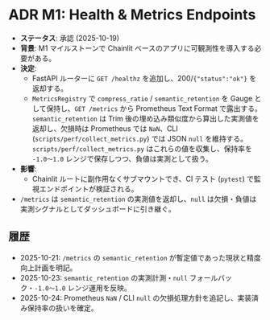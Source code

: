 # ADR M1: Health & Metrics Endpoints

- **ステータス**: 承認 (2025-10-19)
- **背景**: M1 マイルストーンで Chainlit ベースのアプリに可観測性を導入する必要がある。
- **決定**:
  - FastAPI ルーターに `GET /healthz` を追加し、200/`{"status":"ok"}` を返却する。
  - `MetricsRegistry` で `compress_ratio` / `semantic_retention` を Gauge として保持し、`GET /metrics` から Prometheus Text Format で露出する。`semantic_retention` は Trim 後の埋め込み類似度から算出した実測値を返却し、欠損時は Prometheus では `NaN`、CLI (`scripts/perf/collect_metrics.py`) では JSON `null` を維持する。`scripts/perf/collect_metrics.py` はこれらの値を収集し、保持率を `-1.0〜1.0` レンジで保存しつつ、負値は実測として扱う。
- **影響**:
  - Chainlit ルートに副作用なくサブマウントでき、CI テスト (`pytest`) で監視エンドポイントが検証される。
- `/metrics` は `semantic_retention` の実測値を返却し、`null` は欠損・負値は実測シグナルとしてダッシュボードに引き継ぐ。

## 履歴
- 2025-10-21: `/metrics` の `semantic_retention` が暫定値であった現状と精度向上計画を明記。
- 2025-10-23: `semantic_retention` の実測計測・`null` フォールバック・`-1.0〜1.0` レンジ運用を反映。
- 2025-10-24: Prometheus `NaN` / CLI `null` の欠損処理方針を追記し、実装済み保持率の扱いを確定。
